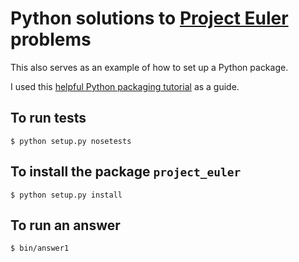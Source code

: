 # Python solutions to [Project Euler](http://projecteuler.net/) problems

This also serves as an example of how to set up a Python package.

I used this [helpful Python packaging tutorial](http://www.scotttorborg.com/python-packaging/) as a guide.

## To run tests

```
$ python setup.py nosetests
```

## To install the package `project_euler`

```
$ python setup.py install
```

## To run an answer

```
$ bin/answer1
```
